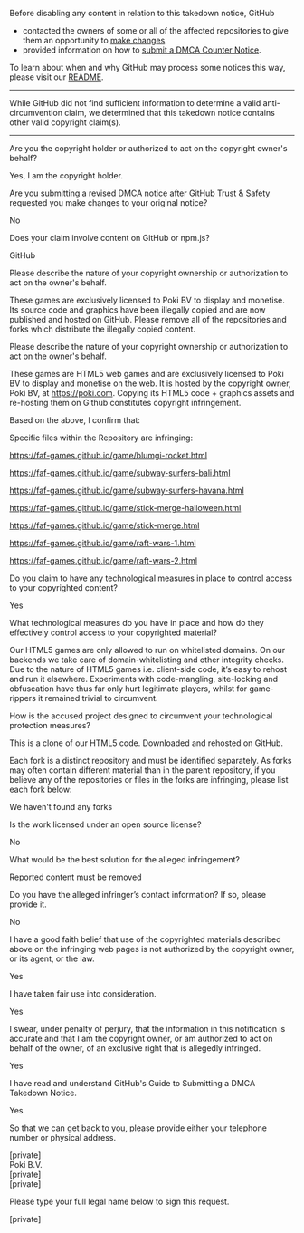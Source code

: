 Before disabling any content in relation to this takedown notice, GitHub
- contacted the owners of some or all of the affected repositories to give them an opportunity to [make changes](https://docs.github.com/en/github/site-policy/dmca-takedown-policy#a-how-does-this-actually-work).
- provided information on how to [submit a DMCA Counter Notice](https://docs.github.com/en/articles/guide-to-submitting-a-dmca-counter-notice).

To learn about when and why GitHub may process some notices this way, please visit our [README](https://github.com/github/dmca/blob/master/README.md#anatomy-of-a-takedown-notice).

---

While GitHub did not find sufficient information to determine a valid anti-circumvention claim, we determined that this takedown notice contains other valid copyright claim(s).

---

Are you the copyright holder or authorized to act on the copyright owner's behalf?

Yes, I am the copyright holder.


Are you submitting a revised DMCA notice after GitHub Trust & Safety requested you make changes to your original notice?

No


Does your claim involve content on GitHub or npm.js?

GitHub


Please describe the nature of your copyright ownership or authorization to act on the owner's behalf.

These games are exclusively licensed to Poki BV to display and monetise. Its source code and graphics have been illegally copied and are now published and hosted on GitHub. Please remove all of the repositories and forks which distribute the illegally copied content.


Please describe the nature of your copyright ownership or authorization to act on the owner's behalf.

These games are HTML5 web games and are exclusively licensed to Poki BV to display and monetise on the web. It is hosted by the copyright owner, Poki BV, at https://poki.com. Copying its HTML5 code + graphics assets and re-hosting them on Github constitutes copyright infringement.

Based on the above, I confirm that:

Specific files within the Repository are infringing: 

https://faf-games.github.io/game/blumgi-rocket.html

https://faf-games.github.io/game/subway-surfers-bali.html

https://faf-games.github.io/game/subway-surfers-havana.html

https://faf-games.github.io/game/stick-merge-halloween.html

https://faf-games.github.io/game/stick-merge.html

https://faf-games.github.io/game/raft-wars-1.html

https://faf-games.github.io/game/raft-wars-2.html

Do you claim to have any technological measures in place to control access to your copyrighted content?

Yes


What technological measures do you have in place and how do they effectively control access to your copyrighted material? 

Our HTML5 games are only allowed to run on whitelisted domains. On our backends we take care of domain-whitelisting and other integrity checks. Due to the nature of HTML5 games i.e. client-side code, it’s easy to rehost and run it elsewhere. Experiments with code-mangling, site-locking and obfuscation have thus far only hurt legitimate players, whilst for game-rippers it remained trivial to circumvent.


How is the accused project designed to circumvent your technological protection measures?

This is a clone of our HTML5 code. Downloaded and rehosted on GitHub.


Each fork is a distinct repository and must be identified separately. As forks may often contain different material than in the parent repository, if you believe any of the repositories or files in the forks are infringing, please list each fork below:

We haven't found any forks


Is the work licensed under an open source license?

No


What would be the best solution for the alleged infringement?

Reported content must be removed


Do you have the alleged infringer’s contact information? If so, please provide it.

No


I have a good faith belief that use of the copyrighted materials described above on the infringing web pages is not authorized by the copyright owner, or its agent, or the law.

Yes


I have taken fair use into consideration.

Yes


I swear, under penalty of perjury, that the information in this notification is accurate and that I am the copyright owner, or am authorized to act on behalf of the owner, of an exclusive right that is allegedly infringed.

Yes


I have read and understand GitHub's Guide to Submitting a DMCA Takedown Notice.

Yes


So that we can get back to you, please provide either your telephone number or physical address.

[private]  
Poki B.V.  
[private]  
[private]  

Please type your full legal name below to sign this request.

[private]  
